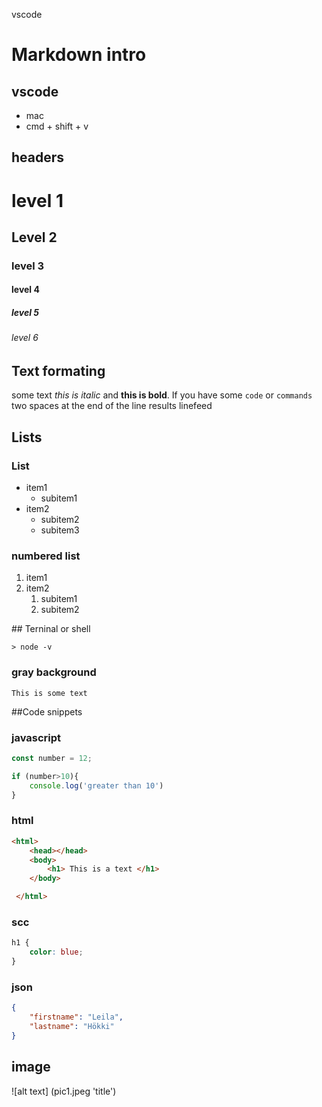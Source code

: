 vscode
# Markdown intro

## vscode
- mac 
- cmd + shift + v


## headers

# level 1
## Level 2
### level 3
#### level 4
##### level 5
###### level 6


## Text formating

some text *this is italic* and **this is bold**. If you have some `code` or `commands`  
two spaces at the end of the line results linefeed

## Lists

### List
- item1
    - subitem1
- item2
    - subitem2
    - subitem3
    
### numbered list

1. item1
2. item2
    1. subitem1
    2. subitem2

<div style ="page-break-after: always;"></div>
## Terninal or shell

``` shell
> node -v
```

### gray background
```
This is some text
```

##Code snippets

### javascript
```js
const number = 12;

if (number>10){
    console.log('greater than 10')
}
```

### html

```html
<html>
    <head></head>
    <body>
        <h1> This is a text </h1>
    </body>

 </html>
 ```  

 ### scc

```css
h1 {
    color: blue;
}
````

### json

```json
{
    "firstname": "Leila",
    "lastname": "Hökki"
}
```

## image

![alt text] (pic1.jpeg 'title')